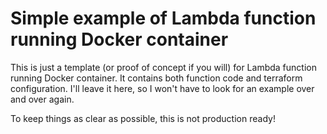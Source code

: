 # Simple example of Lambda function running Docker container

This is just a template (or proof of concept if you will) for Lambda function running
Docker container. It contains both function code and terraform configuration.
I'll leave it here, so I won't have to look for an example over and over again.

To keep things as clear as possible, this is not production ready!